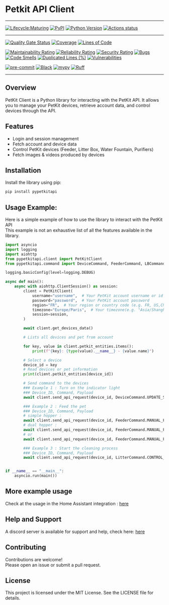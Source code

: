 # Petkit API Client

---

[![Lifecycle:Maturing](https://img.shields.io/badge/Lifecycle-Maturing-007EC6)](https://github.com/Jezza34000/py-petkit-api/)
[![PyPI](https://img.shields.io/pypi/v/pypetkitapi.svg)][pypi_]
[![Python Version](https://img.shields.io/pypi/pyversions/pypetkitapi)][python version] [![Actions status](https://github.com/Jezza34000/py-petkit-api/workflows/CI/badge.svg)](https://github.com/Jezza34000/py-petkit-api/actions)

---

[![Quality Gate Status](https://sonarcloud.io/api/project_badges/measure?project=Jezza34000_py-petkit-api&metric=alert_status)](https://sonarcloud.io/summary/new_code?id=Jezza34000_py-petkit-api) [![Coverage](https://sonarcloud.io/api/project_badges/measure?project=Jezza34000_py-petkit-api&metric=coverage)](https://sonarcloud.io/summary/new_code?id=Jezza34000_py-petkit-api) [![Lines of Code](https://sonarcloud.io/api/project_badges/measure?project=Jezza34000_py-petkit-api&metric=ncloc)](https://sonarcloud.io/summary/new_code?id=Jezza34000_py-petkit-api)

[![Maintainability Rating](https://sonarcloud.io/api/project_badges/measure?project=Jezza34000_py-petkit-api&metric=sqale_rating)](https://sonarcloud.io/summary/new_code?id=Jezza34000_py-petkit-api)
[![Reliability Rating](https://sonarcloud.io/api/project_badges/measure?project=Jezza34000_py-petkit-api&metric=reliability_rating)](https://sonarcloud.io/summary/new_code?id=Jezza34000_py-petkit-api)
[![Security Rating](https://sonarcloud.io/api/project_badges/measure?project=Jezza34000_py-petkit-api&metric=security_rating)](https://sonarcloud.io/summary/new_code?id=Jezza34000_py-petkit-api)
[![Bugs](https://sonarcloud.io/api/project_badges/measure?project=Jezza34000_py-petkit-api&metric=bugs)](https://sonarcloud.io/summary/new_code?id=Jezza34000_py-petkit-api)
[![Code Smells](https://sonarcloud.io/api/project_badges/measure?project=Jezza34000_py-petkit-api&metric=code_smells)](https://sonarcloud.io/summary/new_code?id=Jezza34000_py-petkit-api)
[![Duplicated Lines (%)](https://sonarcloud.io/api/project_badges/measure?project=Jezza34000_py-petkit-api&metric=duplicated_lines_density)](https://sonarcloud.io/summary/new_code?id=Jezza34000_py-petkit-api)
[![Vulnerabilities](https://sonarcloud.io/api/project_badges/measure?project=Jezza34000_py-petkit-api&metric=vulnerabilities)](https://sonarcloud.io/summary/new_code?id=Jezza34000_py-petkit-api)

[![pre-commit](https://img.shields.io/badge/pre--commit-enabled-brightgreen?logo=pre-commit&logoColor=white)][pre-commit]
[![Black](https://img.shields.io/badge/code%20style-black-000000.svg)][black]
[![mypy](https://img.shields.io/badge/mypy-checked-blue)](https://mypy.readthedocs.io/en/stable/)
[![Ruff](https://img.shields.io/endpoint?url=https://raw.githubusercontent.com/astral-sh/ruff/main/assets/badge/v2.json)](https://github.com/astral-sh/ruff)

---

[pypi_]: https://pypi.org/project/pypetkitapi/
[python version]: https://pypi.org/project/pypetkitapi
[pre-commit]: https://github.com/pre-commit/pre-commit
[black]: https://github.com/psf/black

## Overview

PetKit Client is a Python library for interacting with the PetKit API. It allows you to manage your PetKit devices, retrieve account data, and control devices through the API.

## Features

- Login and session management
- Fetch account and device data
- Control PetKit devices (Feeder, Litter Box, Water Fountain, Purifiers)
- Fetch images & videos produced by devices

## Installation

Install the library using pip:

```bash
pip install pypetkitapi
```

## Usage Example:

Here is a simple example of how to use the library to interact with the PetKit API \
This example is not an exhaustive list of all the features available in the library.

```python
import asyncio
import logging
import aiohttp
from pypetkitapi.client import PetKitClient
from pypetkitapi.command import DeviceCommand, FeederCommand, LBCommand, DeviceAction, LitterCommand

logging.basicConfig(level=logging.DEBUG)

async def main():
    async with aiohttp.ClientSession() as session:
        client = PetKitClient(
            username="username",  # Your PetKit account username or id
            password="password",  # Your PetKit account password
            region="FR",  # Your region or country code (e.g. FR, US,CN etc.)
            timezone="Europe/Paris",  # Your timezone(e.g. "Asia/Shanghai")
            session=session,
        )

        await client.get_devices_data()

        # Lists all devices and pet from account

        for key, value in client.petkit_entities.items():
            print(f"{key}: {type(value).__name__} - {value.name}")

        # Select a device
        device_id = key
        # Read devices or pet information
        print(client.petkit_entities[device_id])

        # Send command to the devices
        ### Example 1 : Turn on the indicator light
        ### Device_ID, Command, Payload
        await client.send_api_request(device_id, DeviceCommand.UPDATE_SETTING, {"lightMode": 1})

        ### Example 2 : Feed the pet
        ### Device_ID, Command, Payload
        # simple hopper :
        await client.send_api_request(device_id, FeederCommand.MANUAL_FEED, {"amount": 1})
        # dual hopper :
        await client.send_api_request(device_id, FeederCommand.MANUAL_FEED, {"amount1": 2})
        # or
        await client.send_api_request(device_id, FeederCommand.MANUAL_FEED, {"amount2": 2})

        ### Example 3 : Start the cleaning process
        ### Device_ID, Command, Payload
        await client.send_api_request(device_id, LitterCommand.CONTROL_DEVICE, {DeviceAction.START: LBCommand.CLEANING})


if __name__ == "__main__":
    asyncio.run(main())
```

## More example usage

Check at the usage in the Home Assistant integration : [here](https://github.com/Jezza34000/homeassistant_petkit)

## Help and Support

A discord server is available for support and help, check here: [here](https://github.com/Jezza34000/homeassistant_petkit)

## Contributing

Contributions are welcome!\
Please open an issue or submit a pull request.

## License

This project is licensed under the MIT License. See the LICENSE file for details.
